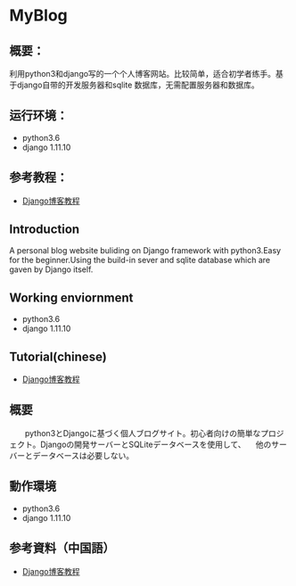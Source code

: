 # MyBlog
## 概要：
  利用python3和django写的一个个人博客网站。比较简单，适合初学者练手。基于django自带的开发服务器和sqlite
  数据库，无需配置服务器和数据库。
  
## 运行环境：
  - python3.6
  - django 1.11.10
  
## 参考教程：
  - [Django博客教程](https://www.zmrenwu.com/post/2/ "django博客教程")
  






## Introduction
   A personal blog website buliding on Django framework with python3.Easy for the beginner.Using 
   the build-in sever and sqlite database which are gaven by Django itself.
   
## Working enviornment
  - python3.6
  - django 1.11.10
  
## Tutorial(chinese)
  - [Django博客教程](https://www.zmrenwu.com/post/2/ "django博客教程")
  
 
 
 
 
 
 
## 概要
　　python3とDjangoに基づく個人ブログサイト。初心者向けの簡単なプロジェクト。Djangoの開発サーバーとSQLiteデータベースを使用して、
  　他のサーバーとデータベースは必要しない。
   
## 動作環境
  - python3.6
  - django 1.11.10
  
## 参考資料（中国語）
- [Django博客教程](https://www.zmrenwu.com/post/2/ "django博客教程")



